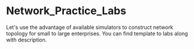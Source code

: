 # Network_Practice_Labs
Let's use the advantage of available simulators to construct network topology for small to large enterprises. You can find template to labs along with description. 
